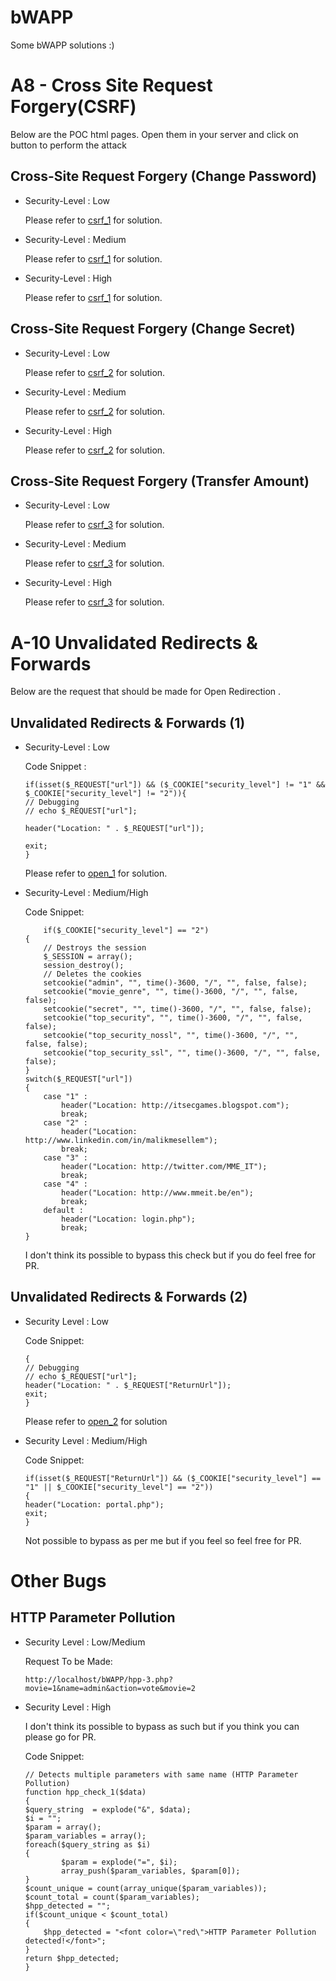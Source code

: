 # bWAPP
Some bWAPP solutions :)

# A8 - Cross Site Request Forgery(CSRF)
Below are the POC html pages. Open them in your server and click on button to perform the attack

## Cross-Site Request Forgery (Change Password)

- Security-Level : Low

    Please refer to [csrf_1](https://github.com/divyanshu29/bWAPP/blob/master/CSRF/csrf_1_low.html) for solution.
    
- Security-Level : Medium
    
    Please refer to [csrf_1](https://github.com/divyanshu29/bWAPP/blob/master/CSRF/csrf_1_medium.html) for solution.
    
- Security-Level : High
    
    Please refer to [csrf_1](https://github.com/divyanshu29/bWAPP/blob/master/CSRF/csrf_1_high.html) for solution.

## Cross-Site Request Forgery (Change Secret)

- Security-Level : Low
    
    Please refer to [csrf_2](https://github.com/divyanshu29/bWAPP/blob/master/CSRF/csrf_2_low.html) for solution.

- Security-Level : Medium

    Please refer to [csrf_2](https://github.com/divyanshu29/bWAPP/blob/master/CSRF/csrf_2_medium.html) for solution.
    
- Security-Level : High

    Please refer to [csrf_2](https://github.com/divyanshu29/bWAPP/blob/master/CSRF/csrf_2_high.html) for solution.
    
## Cross-Site Request Forgery (Transfer Amount)

- Security-Level : Low

    Please refer to [csrf_3](https://github.com/divyanshu29/bWAPP/blob/master/CSRF/csrf_3_low.html) for solution.
    
- Security-Level : Medium

    Please refer to [csrf_3](https://github.com/divyanshu29/bWAPP/blob/master/CSRF/csrf_3_medium.html) for solution.
    
- Security-Level : High

    Please refer to [csrf_3](https://github.com/divyanshu29/bWAPP/blob/master/CSRF/csrf_3_high.html) for solution.

# A-10 Unvalidated Redirects & Forwards
Below are the request that should be made for Open Redirection .

## Unvalidated Redirects & Forwards (1)

- Security-Level : Low

    Code Snippet :
    ```
    if(isset($_REQUEST["url"]) && ($_COOKIE["security_level"] != "1" && $_COOKIE["security_level"] != "2")){
    // Debugging
    // echo $_REQUEST["url"];
    
    header("Location: " . $_REQUEST["url"]);

    exit;
    }
    ```
    
    Please refer to [open_1](https://github.com/divyanshu29/bWAPP/blob/master/Open_Redirects/open_redirect_1_low) for solution.
    
- Security-Level : Medium/High

    Code Snippet:
    ```
        if($_COOKIE["security_level"] == "2")
    {
        // Destroys the session 
        $_SESSION = array();
        session_destroy();
        // Deletes the cookies
        setcookie("admin", "", time()-3600, "/", "", false, false);
        setcookie("movie_genre", "", time()-3600, "/", "", false, false);
        setcookie("secret", "", time()-3600, "/", "", false, false);
        setcookie("top_security", "", time()-3600, "/", "", false, false);
        setcookie("top_security_nossl", "", time()-3600, "/", "", false, false);
        setcookie("top_security_ssl", "", time()-3600, "/", "", false, false);
    }
    switch($_REQUEST["url"])
    {
        case "1" :
            header("Location: http://itsecgames.blogspot.com");
            break;
        case "2" :
            header("Location: http://www.linkedin.com/in/malikmesellem");
            break;
        case "3" :
            header("Location: http://twitter.com/MME_IT");
            break;
        case "4" :
            header("Location: http://www.mmeit.be/en");
            break;
        default :
            header("Location: login.php");
            break;
    }
    ```
    
    I don't think its possible to bypass this check but if you do feel free for PR.
    
## Unvalidated Redirects & Forwards (2)

- Security Level : Low

    Code Snippet:
    ```if(isset($_REQUEST["ReturnUrl"]) && ($_COOKIE["security_level"] != "1" && $_COOKIE["security_level"] != "2"))
    {
    // Debugging
    // echo $_REQUEST["url"];
    header("Location: " . $_REQUEST["ReturnUrl"]);
    exit;
    }
    ```
    
    Please refer to [open_2](https://github.com/divyanshu29/bWAPP/blob/master/Open_Redirects/open_redirect_2_low) for solution

- Security Level : Medium/High

    Code Snippet:
    ```
    if(isset($_REQUEST["ReturnUrl"]) && ($_COOKIE["security_level"] == "1" || $_COOKIE["security_level"] == "2"))
    {
    header("Location: portal.php");
    exit;
    }
    ```
    
    Not possible to bypass as per me but if you feel so feel free for PR.
    
# Other Bugs

## HTTP Parameter Pollution

- Security Level : Low/Medium
    
    Request To be Made:
    
    ```
    http://localhost/bWAPP/hpp-3.php?movie=1&name=admin&action=vote&movie=2
    ```
- Security Level : High

    I don't think its possible to bypass as such but if you think you can please go for PR.
    
    Code Snippet:
    ```
    // Detects multiple parameters with same name (HTTP Parameter Pollution)
    function hpp_check_1($data)
    {
    $query_string  = explode("&", $data);    
    $i = "";
    $param = array();
    $param_variables = array();
    foreach($query_string as $i)
    {
            $param = explode("=", $i);
            array_push($param_variables, $param[0]);
    }
    $count_unique = count(array_unique($param_variables));
    $count_total = count($param_variables);
    $hpp_detected = "";
    if($count_unique < $count_total)
    {
        $hpp_detected = "<font color=\"red\">HTTP Parameter Pollution detected!</font>";
    }
    return $hpp_detected;
    }
    ```
